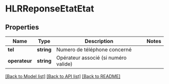 # HLRReponseEtatEtat

## Properties
Name | Type | Description | Notes
------------ | ------------- | ------------- | -------------
**tel** | **string** | Numero de téléphone concerné | 
**operateur** | **string** | Opérateur associé (si numéro valide) | 

[[Back to Model list]](../README.md#documentation-for-models) [[Back to API list]](../README.md#documentation-for-api-endpoints) [[Back to README]](../README.md)


